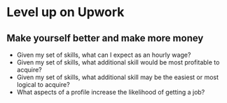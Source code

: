 # Level up on Upwork
## Make yourself better and make more money

* Given my set of skills, what can I expect as an hourly wage?
* Given my set of skills, what additional skill would be most profitable to acquire?
* Given my set of skills, what additional skill may be the easiest or most logical to acquire?
* What aspects of a profile increase the likelihood of getting a job?
